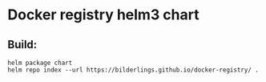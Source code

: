 # Docker registry helm3 chart

## Build:

```shell
helm package chart
helm repo index --url https://bilderlings.github.io/docker-registry/ .
```
